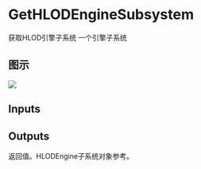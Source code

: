 # GetHLODEngineSubsystem

获取HLOD引擎子系统 一个引擎子系统

## 图示

![]($-20221218-18552799.png)

## Inputs

## Outputs

返回值。HLODEngine子系统对象参考。